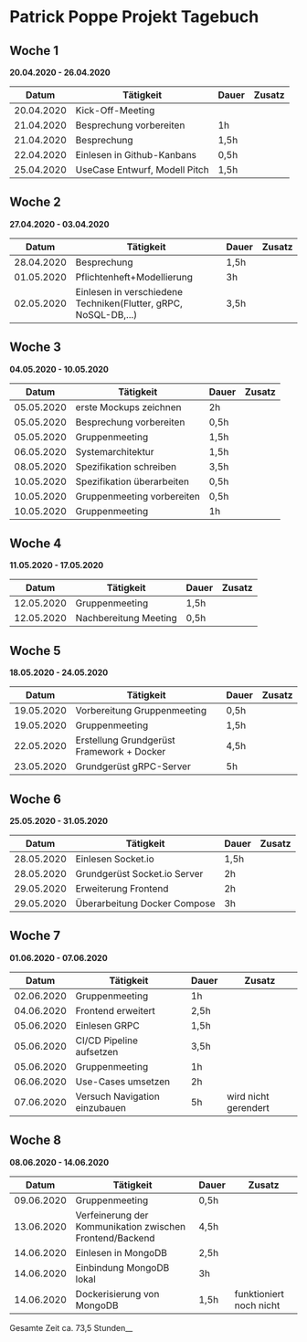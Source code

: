 # Patrick Poppe Projekt Tagebuch



## Woche 1 

__20.04.2020 - 26.04.2020__

| Datum      | Tätigkeit                     | Dauer | Zusatz |
| ---------- | ----------------------------- | ----- | ------ |
| 20.04.2020 | Kick-Off-Meeting              |       |        |
| 21.04.2020 | Besprechung vorbereiten       | 1h    |        |
| 21.04.2020 | Besprechung                   | 1,5h  |        |
| 22.04.2020 | Einlesen in Github-Kanbans    | 0,5h  |        |
| 25.04.2020 | UseCase Entwurf, Modell Pitch | 1,5h  |        |

## Woche 2

**27.04.2020 - 03.04.2020**

| Datum      | Tätigkeit                                                    | Dauer | Zusatz |
| ---------- | ------------------------------------------------------------ | ----- | ------ |
| 28.04.2020 | Besprechung                                                  | 1,5h  |        |
| 01.05.2020 | Pflichtenheft+Modellierung                                   | 3h    |        |
| 02.05.2020 | Einlesen in verschiedene Techniken(Flutter, gRPC, NoSQL-DB,...) | 3,5h  |        |

## Woche 3

**04.05.2020 - 10.05.2020**

| Datum      | Tätigkeit                  | Dauer | Zusatz |
| ---------- | -------------------------- | ----- | ------ |
| 05.05.2020 | erste Mockups zeichnen     | 2h    |        |
| 05.05.2020 | Besprechung vorbereiten    | 0,5h  |        |
| 05.05.2020 | Gruppenmeeting             | 1,5h  |        |
| 06.05.2020 | Systemarchitektur          | 1,5h  |        |
| 08.05.2020 | Spezifikation schreiben    | 3,5h  |        |
| 10.05.2020 | Spezifikation überarbeiten | 0,5h  |        |
| 10.05.2020 | Gruppenmeeting vorbereiten | 0,5h  |        |
| 10.05.2020 | Gruppenmeeting             | 1h    |        |

## Woche 4

**11.05.2020 - 17.05.2020**

| Datum      | Tätigkeit             | Dauer | Zusatz |
| ---------- | --------------------- | ----- | ------ |
| 12.05.2020 | Gruppenmeeting        | 1,5h  |        |
| 12.05.2020 | Nachbereitung Meeting | 0,5h  |        |

## Woche 5

**18.05.2020 - 24.05.2020**

| Datum      | Tätigkeit                                 | Dauer | Zusatz |
| ---------- | ----------------------------------------- | ----- | ------ |
| 19.05.2020 | Vorbereitung Gruppenmeeting               | 0,5h  |        |
| 19.05.2020 | Gruppenmeeting                            | 1,5h  |        |
| 22.05.2020 | Erstellung Grundgerüst Framework + Docker | 4,5h  |        |
| 23.05.2020 | Grundgerüst gRPC-Server                   | 5h    |        |

## Woche 6

__25.05.2020 - 31.05.2020__

| Datum      | Tätigkeit                    | Dauer | Zusatz |
| ---------- | ---------------------------- | ----- | ------ |
| 28.05.2020 | Einlesen Socket.io           | 1,5h  |        |
| 28.05.2020 | Grundgerüst Socket.io Server | 2h    |        |
| 29.05.2020 | Erweiterung Frontend         | 2h    |        |
| 29.05.2020 | Überarbeitung Docker Compose | 3h    |        |



## Woche 7

__01.06.2020 - 07.06.2020__

| Datum      | Tätigkeit                     | Dauer | Zusatz               |
| ---------- | ----------------------------- | ----- | -------------------- |
| 02.06.2020 | Gruppenmeeting                | 1h    |                      |
| 04.06.2020 | Frontend erweitert            | 2,5h  |                      |
| 05.06.2020 | Einlesen GRPC                 | 1,5h  |                      |
| 05.06.2020 | CI/CD Pipeline aufsetzen      | 3,5h  |                      |
| 05.06.2020 | Gruppenmeeting                | 1h    |                      |
| 06.06.2020 | Use-Cases umsetzen            | 2h    |                      |
| 07.06.2020 | Versuch Navigation einzubauen | 5h    | wird nicht gerendert |



## Woche 8

__08.06.2020 - 14.06.2020__

 

| Datum      | Tätigkeit                                                | Dauer | Zusatz                  |
| ---------- | -------------------------------------------------------- | ----- | ----------------------- |
| 09.06.2020 | Gruppenmeeting                                           | 0,5h  |                         |
| 13.06.2020 | Verfeinerung der Kommunikation zwischen Frontend/Backend | 4,5h  |                         |
| 14.06.2020 | Einlesen in MongoDB                                      | 2,5h  |                         |
| 14.06.2020 | Einbindung MongoDB lokal                                 | 3h    |                         |
| 14.06.2020 | Dockerisierung von MongoDB                               | 1,5h  | funktioniert noch nicht |

Gesamte Zeit ca. 73,5 Stunden__ 